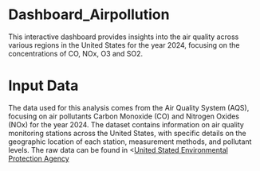 # Dashboard_Airpollution
This interactive dashboard provides insights into the air quality across various regions in the United States for the year 2024, focusing on the concentrations of CO, NOx, O3 and SO2.

# Input Data
The data used for this analysis comes from the Air Quality System (AQS), focusing on air pollutants Carbon Monoxide (CO) and Nitrogen Oxides (NOx) for the year 2024. The dataset contains information on air quality monitoring stations across the United States, with specific details on the geographic location of each station, measurement methods, and pollutant levels.
The raw data can be found in <<a href="https://aqs.epa.gov/aqsweb/airdata/download_files.html#Annual" target="_blank">United Stated Environmental Protection Agency</a>
